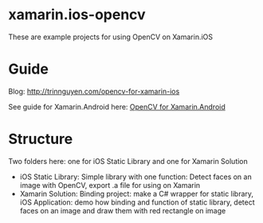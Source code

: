 xamarin.ios-opencv
==================

These are example projects for using OpenCV on Xamarin.iOS

Guide
===================
Blog: http://trinnguyen.com/opencv-for-xamarin-ios

See guide for Xamarin.Android here: [OpenCV for Xamarin.Android]

   [OpenCV for Xamarin.Android]: <http://trinnguyen.com/opencv-for-xamarin-android>


Structure
===================
Two folders here: one for iOS Static Library and one for Xamarin Solution
- iOS Static Library: Simple library with one function: Detect faces on an image with OpenCV, export .a file for using on Xamarin
- Xamarin Solution: Binding project: make a C# wrapper for static library, iOS Application: demo how binding and function of static library, detect faces on an image and draw them with red rectangle on image

